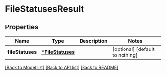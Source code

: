 # FileStatusesResult


## Properties
Name | Type | Description | Notes
------------ | ------------- | ------------- | -------------
**fileStatuses** | [***FileStatuses**](FileStatuses.md) |  | [optional] [default to nothing]


[[Back to Model list]](../README.md#models) [[Back to API list]](../README.md#api-endpoints) [[Back to README]](../README.md)


